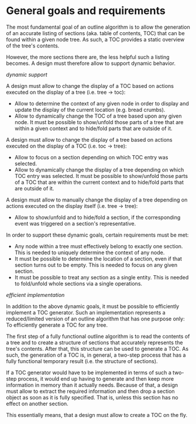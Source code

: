 
<!-- ======================================================================= -->
# General goals and requirements

The most fundamental goal of an outline algorithm is to allow the generation
of an accurate listing of sections (aka. table of contents, TOC) that can be
found within a given node tree. As such, a TOC provides a static overview of
the tree's contents.

However, the more sections there are, the less helpful such a listing becomes.
A design must therefore allow to support dynamic behavior.

*dynamic support*

A design must allow to change the display of a TOC based on actions
executed on the display of a tree (i.e. tree -> toc):

* Allow to determine the context of any given node in order to display and
  update the display of the current location (e.g. bread crumbs).
* Allow to dynamically change the TOC of a tree based upon any given node.
  It must be possible to show/unfold those parts of a tree that are within
  a given context and to hide/fold parts that are outside of it.

A design must allow to change the display of a tree based on actions
executed on the display of a TOC (i.e. toc -> tree):

* Allow to focus on a section depending on which TOC entry was selected.
* Allow to dynamically change the display of a tree depending on which TOC
  entry was selected. It must be possible to show/unfold those parts of a
  TOC that are within the current context and to hide/fold parts that are
  outside of it.

A design must allow to manually change the display of a tree depending
on actions executed on the display itself (i.e. tree -> tree):

* Allow to show/unfold and to hide/fold a section, if the corresponding
  event was triggered on a section's representative.

In order to support these dynamic goals, certain requirements must be met:

* Any node within a tree must effectively belong to exactly one section.
  This is needed to uniquely determine the context of any node.
* It must be possible to determine the location of a section, even if that
  section turns out to be empty. This is needed to focus on any given section.
* It must be possible to treat any section as a single entity.
  This is needed to fold/unfold whole sections via a single operations.

*efficient implementation*

In addition to the above dynamic goals, it must be possible to efficiently
implement a TOC generator. Such an implementation represents a reduced/limited
version of an outline algorithm that has one purpose only:
To efficiently generate a TOC for any tree.

The first step of a fully functional outline algorithm is to read the contents
of a tree and to create a structure of sections that accurately represents the
tree's contents. After that, this structure can be used to generate a TOC. As
such, the generation of a TOC is, in general, a two-step process that has a
fully functional temporary result (i.e. the structure of sections).

If a TOC generator would have to be implemented in terms of such a two-step
process, it would end up having to generate and then keep more information in
memory than it actually needs. Because of that, a design must allow to extract
the required information and then drop a section object as soon as it is fully
specified. That is, unless this section has no effect on another section.

This essentially means, that a design must allow to create a TOC on the fly.
